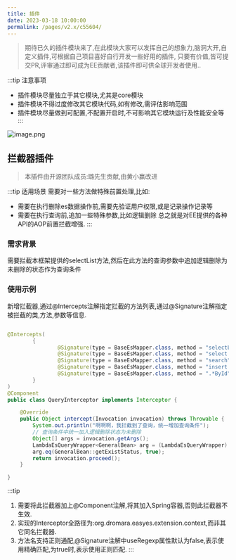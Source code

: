 ```yaml
---
title: 插件
date: 2023-03-18 10:00:00
permalink: /pages/v2.x/c55604/
---
```

> 期待已久的插件模块来了,在此模块大家可以发挥自己的想象力,脑洞大开,自定义插件,可根据自己项目喜好自行开发一些好用的插件, 只要有价值,皆可提交PR,评审通过即可成为EE贡献者,该插件即可供全球开发者使用..

:::tip 注意事项
- 插件模块尽量独立于其它模块,尤其是core模块
- 插件模块不得过度修改其它模块代码,如有修改,需评估影响范围
- 插件模块尽量做到可配置,不配置开启时,不可影响其它模块运行及性能安全等
:::
  
![image.png](https://iknow.hs.net/9c6b157d-4b22-4099-b110-92e318de1d6d.png)

## 拦截器插件

> 本插件由开源团队成员:璐先生贡献,由黄小赢改进

:::tip 适用场景
需要对一些方法做特殊前置处理,比如:
- 需要在执行删除es数据操作前,需要先验证用户权限,或是记录操作记录等
- 需要在执行查询前,追加一些特殊参数,比如逻辑删除
总之就是对EE提供的各种API的AOP前置拦截增强.
:::

  
### 需求背景

需要拦截本框架提供的selectList方法,然后在此方法的查询参数中追加逻辑删除为未删除的状态作为查询条件

### 使用示例

新增拦截器,通过@Intercepts注解指定拦截的方法列表,通过@Signature注解指定被拦截的类,方法,参数等信息.

```java

@Intercepts(
        {
                @Signature(type = BaseEsMapper.class, method = "selectList", args = {LambdaEsQueryWrapper.class}),
                @Signature(type = BaseEsMapper.class, method = "select.*", args = {LambdaEsQueryWrapper.class}, useRegexp = true),
                @Signature(type = BaseEsMapper.class, method = "search", args = {SearchRequest.class, RequestOptions.class}),
                @Signature(type = BaseEsMapper.class, method = "insert|update", args = {Object.class}, useRegexp = true),
                @Signature(type = BaseEsMapper.class, method = ".*ById", args = {Object.class}, useRegexp = true)
        }
)
@Component
public class QueryInterceptor implements Interceptor {

    @Override
    public Object intercept(Invocation invocation) throws Throwable {
        System.out.println("啊啊啊，我拦截到了查询，统一增加查询条件");
        // 查询条件中统一加入逻辑删除状态为未删除
        Object[] args = invocation.getArgs();
        LambdaEsQueryWrapper<GeneralBean> arg = (LambdaEsQueryWrapper) args[0];
        arg.eq(GeneralBean::getExistStatus, true);
        return invocation.proceed();
    }

}
```

:::tip 
1. 需要将此拦截器加上@Component注解,将其加入Spring容器,否则此拦截器不生效.
1. 实现的Interceptor全路径为:org.dromara.easyes.extension.context,而非其它同名拦截器.
1. 方法名支持正则通配,@Signature注解中useRegexp属性默认为false,表示使用精确匹配,为true时,表示使用正则匹配.
:::
